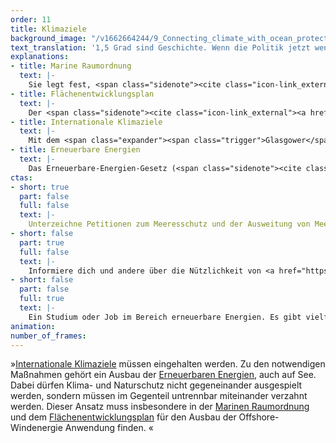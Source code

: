 ```yaml
---
order: 11
title: Klimaziele
background_image: "/v1662664244/9_Connecting_climate_with_ocean_protection_chris-nemeth-unsplash_shicqf_g37pcc.jpg"
text_translation: '1,5 Grad sind Geschichte. Wenn die Politik jetzt wenigstens die 2 Grad schaffen will, muss sie einen der wichtigsten Faktoren mit einbeziehen: die Meere. Und nicht nur, um Windräder da in den Boden zu rammen, wo lebendige Ökosysteme für die Abschwächung der Klimakrise sorgen. Wir dürfen uns mit Klimaschutz nicht den Klimaschutz versauen.'
explanations:
- title: Marine Raumordnung
  text: |-
    Sie legt fest, <span class="sidenote"><cite class="icon-link_external"><a href="https://www.youtube.com/watch?v=sJBQduMQuyU" target="_blank" rel="noopener">Erklärvideo zur Marinen Raumordnung (BEVOR die MRO verabschiedet wurde)</a></cite><span>wer wann und wo auf See was</span></span> machen darf, also wo zum Beispiel Schiffe fahren und Rohstoffe abgebaut werden dürfen. Die aktuell gültigen <span class="sidenote"><cite class="icon-image"><a href="https://www.bsh.de/DE/PUBLIKATIONEN/_Anlagen/Downloads/Offshore/Raumordnungskarten/7007-1-Raumordnungsplan-Kartenteil-Nordsee.pdf;jsessionid=D2BCC9884CEF5D6493E53A7D5AAE46F9.live11291?__blob=publicationFile&v=6" target="_blank" rel="noopener">Raumordnungsplan für die deutsche AWZ in der Nordsee / BSH</a></cite><span>Meeresraumordnungspläne</span></span> erfüllen jedoch alles andere als ihre Funktion, ein “wirkungsvolles begleitendes Instrument für den Meeresnaturschutz” zu sein, wie es das <span class="sidenote"><cite class="icon-link_external"><a href="https://www.bmuv.de/themen/naturschutz-artenvielfalt/naturschutz-biologische-vielfalt/meeresnaturschutz/marine-raumordnung-und-meeresnaturschutz" target="_blank" rel="noopener">Übersicht über "Instrumente und Aufgaben der Meeresraumordnung aus Sicht des Meeresnaturschutzes" / BMUV</a></cite><span>BMUV</span></span> nahelegt, sondern hier stehen (wieder einmal) die wirtschaftlichen Interessen über denen des <span class="sidenote"><cite class="icon-link_external"><a href="https://www.youtube.com/watch?v=E9p7ISpNGKM" target="_blank" rel="noopener">Ein Schritt in die richtige Richtung könnten Sensitivitätsanalysen wie diese in Schweden sein</a></cite><span>Meeresschutzes</span></span>.
- title: Flächenentwicklungsplan
  text: |-
    Der <span class="sidenote"><cite class="icon-link_external"><a href="https://www.bsh.de/DE/THEMEN/Offshore/Meeresfachplanung/Flaechenentwicklungsplan/_Anlagen/Downloads/FEP_2023_1/Flaechenentwicklungsplan_2023.html" target="_blank" rel="noopener">Flächenentwicklungsplan 2023 für die deutsche Nordsee und Ostsee / BSH</a></cite><span>FEP</span></span> legt die konkreten Flächen in der Nord- und Ostsee fest, die für <span class="expander"><span class="trigger">Offshore-Windenergieanlagen</span><span class="info">selbst da, wo die Windräder selbst nicht in Schutzgebieten stehen, kann es sein, dass der Wartungsverkehr durch solche brettert</span></span> und - nicht zu vergessen! - ihre <span class="expander"><span class="trigger">Netzanbindung</span><span class="info">irgendwie muss der Strom ja an Land, also müssen Kabel, viele Kabel, auf dem Meeresboden verlegt werden, die <a href="https://www.bfn.de/seekabel#anchor-4035" target="_blank">Auswirkungen</a> z.B. auf das Verhalten von Wanderfischarten, die sich an Magnetfeldern orientieren, haben können</span></span> genutzt werden sollen, inklusive Zeitplan für den Ausbau.
- title: Internationale Klimaziele
  text: |-
    Mit dem <span class="expander"><span class="trigger">Glasgower</span><span class="info">der die Beschlüsse des Pariser Abkommens vervollständigt und nachgeschärft hat</span></span> Klimapakt wurden auf der <span class="expander"><span class="trigger">COP26</span><span class="info">26. Conference of the Parties, die UN-Klimakonferenz 2021</span></span> Vorschriften definiert, um den globalen Temperaturanstieg bis 2030 auf 1,5 Grad zu begrenzen. Das war das erste Mal in der Geschichte, dass sich fast alle Länder der Welt darauf einigen konnten, dass sie die Erderhitzung gemeinsam aufhalten müssen. Allerdings: Wenn ein Vertrag “völkerrechtlich bindend” ist, wäre es schon schön gewesen, wenn die Einhaltung auch tatsächlich einklagbar wäre. Es handelt sich dabei aber lediglich um eine völkerrechtlich bindende freiwillige <span class="expander"><span class="trigger">Selbstverpflichtung.</span><span class="info">wie ein junger Greis, ein schwarzer Schimmel</span></span> Obwohl seitdem viel passiert ist, das ohne das Abkommen nicht passiert wäre, <span class="sidenote"><cite class="icon-link_external"><a href="https://climateactiontracker.org/global/cat-thermometer/" target="_blank" rel="noopener">"The CAT Thermomenter" / Climate Action Tracker</a></cite><span>genug ist es bei Weitem nicht.</span></span> So wie die Klimapläne der aktuellen Bundesregierung ein “Setzen, sechs” verdient haben. Was auch das Bundesverfassungsgericht so sah, als es 2021 das Klimaschutzgesetz der Regierung <span class="expander"><span class="trigger">einkassierte.</span><span class="info">“Die zum Teil noch sehr jungen Beschwerdeführenden sind durch die angegriffenen Bestimmungen aber in ihren Freiheitsrechten verletzt. Die Vorschriften verschieben hohe Emissionsminderungslasten unumkehrbar auf Zeiträume nach 2030.”, <a href="https://www.bundesverfassungsgericht.de/SharedDocs/Pressemitteilungen/DE/2021/bvg21-031.html" target="_blank">sagt es</a>.</span></span>
- title: Erneuerbare Energien
  text: |-
    Das Erneuerbare-Energien-Gesetz (<span class="sidenote"><cite class="icon-link_external"><a href="https://www.gesetze-im-internet.de/eeg_2014/index.html" target="_blank" rel="noopener">Gesetz für den Ausbau erneuerbarer Energien / Bundesministerium für Justiz</a></cite><span>EEG</span></span>) will die Gewinnung von Strom mit <span class="expander"><span class="trigger">erneuerbaren Energien</span><span class="info">im menschlichen Zeithorizont unerschöpflich oder schnell erneuerbar im Gegensatz zu den fossilen</span></span> fördern. Grundsätzlich gut. In Bezug auf die Meere gibt es allerdings ein großes, alles anderes als einfaches ABER: 70 Gigawatt. So viel Energie soll mit Offshore-Windkraft<span class="expander"><span class="trigger"> bis 2050 </span><span class="info">laut Windenergie-auf-See-Gesetz (WindSeeG), Teil des <span class="sidenote"><cite class="icon-link_external"><a href="https://www.gesetze-im-internet.de/eeg_2014/index.html" target="_blank" rel="noopener">Gesetz für den Ausbau erneuerbarer Energien / Bundesministerium für Justiz</a></cite><span>EEG</span></span></span></span>erzeugt werden, nur zu welchem <span class="expander"><span class="trigger">Preis?</span><span class="info">Extremlärm duch die Rammung beim Aufbau, Dauerlärm im Betrieb, Kabeltrassen, Freigeben von gespeichertem CO2 im Sediment beim Auf- und Abbau, Meerwassererwärmung und Verwirbelungen, Service-Verkehr, Ressourcenverbrauch ohne Recycling, Seevögelproblematik und und und</span></span>
ctas:
- short: true
  part: false
  full: false
  text: |-
    Unterzeichne Petitionen zum Meeresschutz und der Ausweitung von Meeresschutzgebieten, zum Beispiel diese <a href="https://eu.patagonia.com/de/de/eu-marine-protected-areas.html" target="_blank">hier von Patagonia</a>.
- short: false
  part: true
  full: false
  text: |-
    Informiere dich und andere über die Nützlichkeit von <a href="https://octogroup.org/do-mpas-matter-for-climate-change-mitigation-and-adaptation/" target="_blank">effektiv geschützten Meeresschutzgebieten (MPA’s)</a>.
- short: false
  part: false
  full: true
  text: |-
    Ein Studium oder Job im Bereich erneuerbare Energien. Es gibt vielfältige Möglichkeiten mit Zukunftsperspektive.
animation:
number_of_frames:
---
```

»[Internationale Klimaziele](# "Internationale Klimaziele") müssen eingehalten werden. Zu den notwendigen Maßnahmen gehört ein Ausbau der [Erneuerbaren Energien](# "Erneuerbare Energien"), auch auf See. Dabei dürfen Klima- und Naturschutz nicht gegeneinander ausgespielt werden, sondern müssen im Gegenteil untrennbar miteinander verzahnt werden. Dieser Ansatz muss insbesondere in der [Marinen Raumordnung](# "Marine Raumordnung") und dem [Flächenentwicklungsplan](# "Flächenentwicklungsplan") für den Ausbau der Offshore-Windenergie Anwendung finden. «